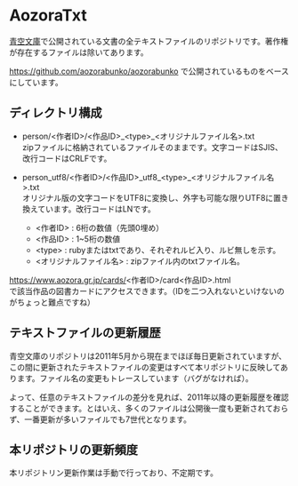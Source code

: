 # AozoraTxt
[青空文庫](https://www.aozora.gr.jp/)で公開されている文書の全テキストファイルのリポジトリです。著作権が存在するファイルは除いてあります。

https://github.com/aozorabunko/aozorabunko で公開されているものをベースにしています。

## ディレクトリ構成
- person/<作者ID>/<作品ID>\_\<type>_<オリジナルファイル名>.txt  
  zipファイルに格納されているファイルそのままです。文字コードはSJIS、改行コードはCRLFです。
- person_utf8/<作者ID>/<作品ID>\_utf8\_\<type>\_<オリジナルファイル名>.txt  
  オリジナル版の文字コードをUTF8に変換し、外字も可能な限りUTF8に置き換えています。改行コードはLNです。

  - <作者ID> : 6桁の数値（先頭0埋め）
  - <作品ID> : 1~5桁の数値
  - \<type> : rubyまたはtxtであり、それぞれルビ入り、ルビ無しを示す。
  - <オリジナルファイル名> : zipファイル内のtxtファイル名。

https://www.aozora.gr.jp/cards/<作者ID>/card<作品ID>.html  
で該当作品の図書カードにアクセスできます。（IDを二つ入れないといけないのがちょっと難点ですね）

## テキストファイルの更新履歴
青空文庫のリポジトリは2011年5月から現在までほぼ毎日更新されていますが、この間に更新されたテキストファイルの変更はすべて本リポジトリに反映してあります。ファイル名の変更もトレースしています（バグがなければ）。

よって、任意のテキストファイルの差分を見れば、2011年以降の更新履歴を確認することができます。とはいえ、多くのファイルは公開後一度も更新されておらず、一番更新が多いファイルでも7世代となります。

## 本リポジトリの更新頻度
本リポジトリン更新作業は手動で行っており、不定期です。